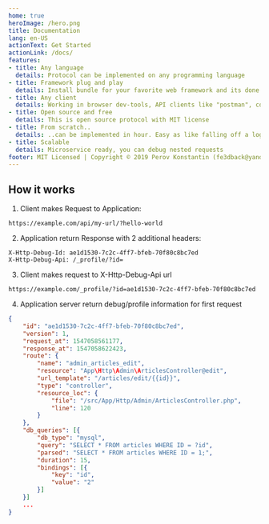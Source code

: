 ```yaml
---
home: true
heroImage: /hero.png
title: Documentation
lang: en-US
actionText: Get Started
actionLink: /docs/
features:
- title: Any language
  details: Protocol can be implemented on any programming language
- title: Framework plug and play
  details: Install bundle for your favorite web framework and its done
- title: Any client
  details: Working in browser dev-tools, API clients like "postman", console utils like curl, etc..
- title: Open source and free
  details: This is open source protocol with MIT license
- title: From scratch..
  details: ..can be implemented in hour. Easy as like falling off a log
- title: Scalable
  details: Microservice ready, you can debug nested requests
footer: MIT Licensed | Copyright © 2019 Perov Konstantin (fe3dback@yandex.ru)
---
```


## How it works

<img-centered uri="/debug-flow-preview.png" alt="Client-Server debug request"></img-centered>

1. Client makes Request to Application:

```
https://example.com/api/my-url/?hello-world
```

2. Application return Response with 2 additional headers:

```
X-Http-Debug-Id: ae1d1530-7c2c-4ff7-bfeb-70f80c8bc7ed
X-Http-Debug-Api: /_profile/?id=
```

3. Client makes request to X-Http-Debug-Api url

```
https://example.com/_profile/?id=ae1d1530-7c2c-4ff7-bfeb-70f80c8bc7ed
```

4. Application server return debug/profile information for first request

```json
{
    "id": "ae1d1530-7c2c-4ff7-bfeb-70f80c8bc7ed",
    "version": 1,
    "request_at": 1547058561177,
    "response_at": 1547058622423,
    "route": {
        "name": "admin_articles_edit",
        "resource": "App\Http\Admin\ArticlesController@edit",
        "url_template": "/articles/edit/{{id}}",
        "type": "controller",
        "resource_loc": {
            "file": "/src/App/Http/Admin/ArticlesController.php",
            "line": 120
        }
    },
    "db_queries": [{
        "db_type": "mysql",
        "query": "SELECT * FROM articles WHERE ID = ?id",
        "parsed": "SELECT * FROM articles WHERE ID = 1;",
        "duration": 15,
        "bindings": [{
            "key": "id",
            "value": "2"
        }]
    }]
    ...
}
```

<primary-link target="/docs/scheme/" title="View scheme"/>
